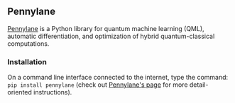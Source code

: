 ## Pennylane
[Pennylane](https://pennylane.ai/) is a Python library for quantum machine learning (QML), automatic differentiation, and optimization of hybrid quantum-classical computations.

### Installation
On a command line interface connected to the internet, type the command: `pip install pennylane` (check out [Pennylane's page](https://pennylane.ai/install.html) for more detail-oriented instructions).
